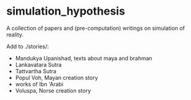 # simulation_hypothesis
A collection of papers and (pre-computation) writings on simulation of reality.

Add to ./stories/:
- Mandukya Upanishad, texts about maya and brahman
- Lankavatara Sutra
- Tattvartha Sutra
- Popul Voh, Mayan creation story
- works of Ibn 'Arabi
- Voluspa, Norse creation story
